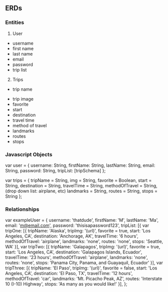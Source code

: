 ## ERDs
### Entities
1. User
- username
- first name
- last name
- email
- password
- trip list

2. Trips
* trip name
- trip image
- favorite
- start
- destination
- travel time
- method of travel
- landmarks
- routes
- stops

### Javascript Objects
var user = {
  username: String,
  firstName: String,
  lastName: String,
  email: String,
  password: String,
  tripList: [tripSchema]
};

var trips = {
  tripName = String,
  img = String,
  favorite = Boolean,
  start = String,
  destination = String,
  travelTime = String,
  methodOfTravel = String, (drop down list: airplane, etc)
  landmarks = String,
  routes = String,
  stops = String
};

### Relationships
var exampleUser = {
  username: 'thatdude',
  firstName: 'M',
  lastName: 'Ma',
  email: 'm@email.com',
  password: 'thisisapassword123',
  tripList: [{
    var tripOne: [{
      tripName: 'Alaska',
      tripImg: '(url)',
      favorite = true,
      start: 'Los Angeles, CA',
      destination: 'Anchorage, AK',
      travelTime: '6 hours',
      methodOfTravel: 'airplane',
      landmarks: 'none',
      routes: 'none',
      stops: 'Seattle, WA'
      }],
    var tripTwo: [{
      tripName: 'Galapagos',
      tripImg: '(url)',
      favorite = true,
      start: 'Los Angeles, CA',
      destination: 'Galapagos Islands, Ecuador',
      travelTime: '23 hours',
      methodOfTravel: 'airplane',
      landmarks: 'none',
      routes: 'none',
      stops: 'Panama City, Panama, and Guayaquil, Ecuador'
      }],
    var tripThree: [{
      tripName: 'El Paso',
      tripImg: '(url)',
      favorite = false,
      start: 'Los Angeles, CA',
      destination: 'El Paso, TX',
      travelTime: '12 hours',
      methodOfTravel: 'car',
      landmarks: 'Mt. Picacho Peak, AZ',
      routes: 'Interstate 10 (I-10) Highway',
      stops: 'As many as you would like!'
    }],
};
